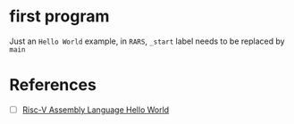 # first program

Just an `Hello World` example, in `RARS`, `_start` label needs to be replaced by `main`

# References

- [ ] [Risc-V Assembly Language Hello World](https://smist08.wordpress.com/2019/09/07/risc-v-assembly-language-hello-world/)
